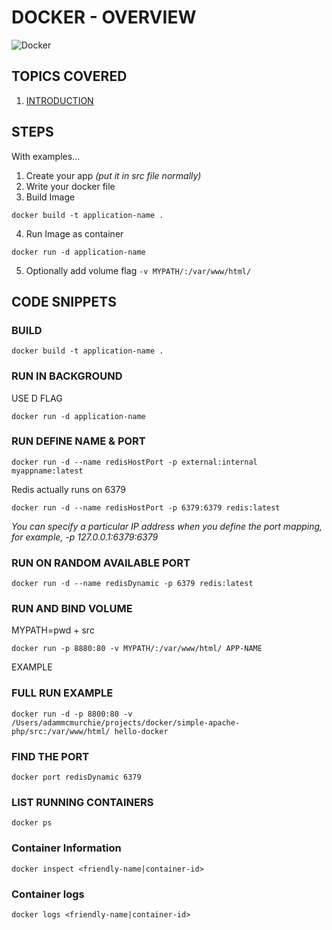 # DOCKER - OVERVIEW 

![Docker](https://cdn.vox-cdn.com/thumbor/fbrTLtxuP2D29o8VJUaE-u3NKfU=/0x0:792x613/1200x800/filters:focal(300x237:426x363)/cdn.vox-cdn.com/uploads/chorus_image/image/59850273/Docker_logo_011.0.png)  

## TOPICS COVERED 

1. [INTRODUCTION](#INTRODUCTION)



## STEPS

With examples...

1. Create your app *(put it in src file normally)*
2. Write your docker file 
3. Build Image
```
docker build -t application-name .
```
4. Run Image as container
```
docker run -d application-name
```
5. Optionally add volume flag `-v MYPATH/:/var/www/html/`





## CODE SNIPPETS

### BUILD 
```
docker build -t application-name .
```

### RUN IN BACKGROUND 

USE D FLAG

```
docker run -d application-name
```



### RUN DEFINE NAME & PORT


```
docker run -d --name redisHostPort -p external:internal myappname:latest
```


Redis actually runs on 6379

```
docker run -d --name redisHostPort -p 6379:6379 redis:latest
```


*You can specify a particular IP address when you define the port mapping, for example, -p 127.0.0.1:6379:6379*



### RUN ON RANDOM AVAILABLE PORT 

```
docker run -d --name redisDynamic -p 6379 redis:latest
```


### RUN AND BIND VOLUME 

MYPATH=pwd + src

```
docker run -p 8880:80 -v MYPATH/:/var/www/html/ APP-NAME
```

EXAMPLE

### FULL RUN EXAMPLE 

```
docker run -d -p 8800:80 -v /Users/adammcmurchie/projects/docker/simple-apache-php/src:/var/www/html/ hello-docker
```






### FIND THE PORT

```
docker port redisDynamic 6379
```



### LIST RUNNING CONTAINERS

```
docker ps
```




### Container Information

```
docker inspect <friendly-name|container-id>
```


### Container logs 

```
docker logs <friendly-name|container-id>
```

